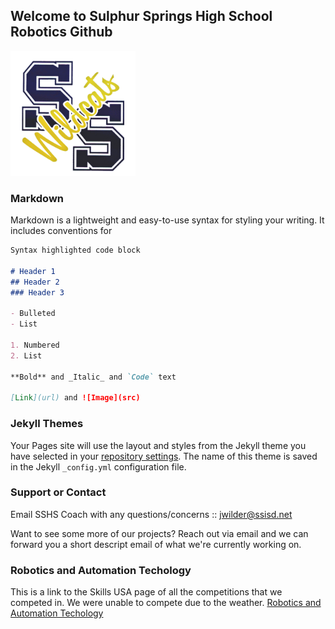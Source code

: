 ## Welcome to Sulphur Springs High School Robotics Github

<a src="http://www.ssisd.net"><img src="logo.png" width="200" height="200"></a>

### Markdown

Markdown is a lightweight and easy-to-use syntax for styling your writing. It includes conventions for

```markdown
Syntax highlighted code block

# Header 1
## Header 2
### Header 3

- Bulleted
- List

1. Numbered
2. List

**Bold** and _Italic_ and `Code` text

[Link](url) and ![Image](src)
```


### Jekyll Themes


Your Pages site will use the layout and styles from the Jekyll theme you have selected in your [repository settings](https://github.com/SulphurSpringsHS/Website/settings/pages). The name of this theme is saved in the Jekyll `_config.yml` configuration file.

### Support or Contact
Email SSHS Coach with any questions/concerns :: jwilder@ssisd.net

Want to see some more of our projects?  Reach out via email and we can forward you a short descript email of what we're currently working on.

### Robotics and Automation Techology
This is a link to the Skills USA page of all the competitions that we competed in.  We were unable to compete due to the weather. 
[Robotics and Automation Techology](https://www.skillsusa.org/competitions/skillsusa-championships/contest-descriptions/)
<!-- What is this?  Put more information that ties this in to what we're doing.  We're creating a repo of all of our work and resources -->
